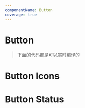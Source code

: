 ```yaml
---
componentName: Button
coverage: true
---
```


# Button

> 下面的代码都是可以实时编译的

<LiveEditor sourceCodePath="./example/button.jsx"></LiveEditor>

# Button Icons

<LiveEditor sourceCodePath="./example/button-icons.jsx"></LiveEditor>

# Button Status

<LiveEditor sourceCodePath="./example/button-status.jsx"></LiveEditor>

<ApiTable path="./example/index.tsx"></ApiTable>
